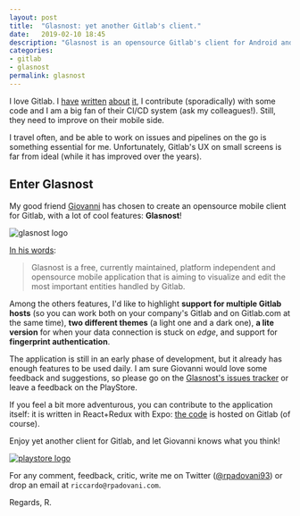 ```yaml
---
layout: post
title:  "Glasnost: yet another Gitlab's client."
date:   2019-02-10 18:45
description: "Glasnost is an opensource Gitlab's client for Android and iOs."
categories:
- gitlab
- glasnost
permalink: glasnost
---
```


I love Gitlab. I [have][0] [written][1] [about][2] [it][3], I contribute (sporadically) with some code and I am a big fan of their CI/CD system (ask my colleagues!). Still, they need to improve on their mobile side.

I travel often, and be able to work on issues and pipelines on the go is something essential for me. Unfortunately, Gitlab's UX on small screens is far from ideal (while it has improved over the years).

## Enter Glasnost

My good friend [Giovanni](https://puskin.it/) has chosen to create an opensource mobile client for Gitlab, with a lot of cool features: **Glasnost**!

![glasnost logo][glasnost]

[In his words](https://puskin.it/glasnost/): 

>  Glasnost is a free, currently maintained, platform independent and opensource mobile application that is aiming to visualize and edit the most important entities handled by Gitlab.

Among the others features, I'd like to highlight **support for multiple Gitlab hosts** (so you can work both on your company's Gitlab and on Gitlab.com at the same time), **two different themes** (a light one and a dark one), **a lite version** for when your data connection is stuck on _edge_, and support for **fingerprint authentication**.

The application is still in an early phase of development, but it already has enough features to be used daily. I am sure Giovanni would love some feedback and suggestions, so please go on the [Glasnost's issues tracker][issues] or leave a feedback on the PlayStore.

If you feel a bit more adventurous, you can contribute to the application itself: it is written in React+Redux with Expo: [the code][code] is hosted on Gitlab (of course).

Enjoy yet another client for Gitlab, and let Giovanni knows what you think!

[![playstore logo][playstore]][glasnost-on-playstore]

For any comment, feedback, critic, write me on Twitter ([@rpadovani93][twitter])
or drop an email at `riccardo@rpadovani.com`.

Regards,
R.

[0]: https://rpadovani.com/jekyll-autodeploy-gitlab-ci
[1]: https://rpadovani.com/open-mr-gitlab-ci
[2]: https://rpadovani.com/introduction-gitlab-ci
[3]: https://rpadovani.com/aws-s3-gitlab

[glasnost-on-playstore]: https://play.google.com/store/apps/details?id=com.puskin.glasnost

[issues]: https://gitlab.com/puskin/Glasnost/issues
[twitter]: https://twitter.com/rpadovani93
[glasnost]: https://img.rpadovani.com/posts/glasnost.png
[playstore]: https://img.rpadovani.com/posts/playstore.png
[code]: https://gitlab.com/puskin/Glasnost